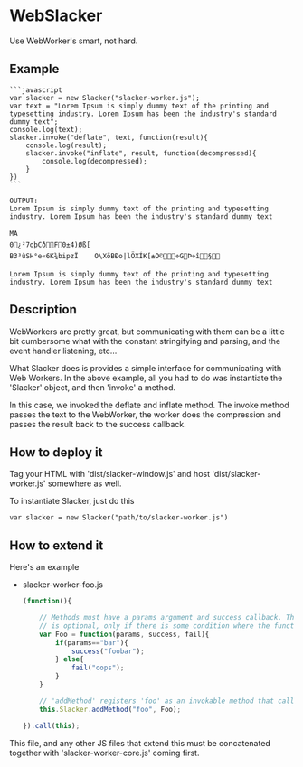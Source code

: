 WebSlacker
==========

Use WebWorker's smart, not hard.


Example
---------

    ```javascript
    var slacker = new Slacker("slacker-worker.js");
    var text = "Lorem Ipsum is simply dummy text of the printing and typesetting industry. Lorem Ipsum has been the industry's standard dummy text";
    console.log(text);
    slacker.invoke("deflate", text, function(result){
        console.log(result);
        slacker.invoke("inflate", result, function(decompressed){
            console.log(decompressed);
        }
    })
    ```

    OUTPUT:
    Lorem Ipsum is simply dummy text of the printing and typesetting industry. Lorem Ipsum has been the industry's standard dummy text

    MA
    0¿²7oþCðF0±4)Øß[
    B3³ûSH°e«6K¾bipzÏ	O\XõBÐo|lÖXÍK[±O©÷GÞ÷î§

    Lorem Ipsum is simply dummy text of the printing and typesetting industry. Lorem Ipsum has been the industry's standard dummy text


Description
----------

WebWorkers are pretty great, but communicating with them can be a little bit cumbersome what with the constant stringifying
and parsing, and the event handler listening, etc...

What Slacker does is provides a simple interface for communicating with Web Workers. In the above example, all you had to
do was instantiate the 'Slacker' object, and then 'invoke' a method.

In this case, we invoked the deflate and inflate method. The invoke method passes the text to the WebWorker, the worker
does the compression and passes the result back to the success callback.


How to deploy it
----------

Tag your HTML with 'dist/slacker-window.js' and host 'dist/slacker-worker.js' somewhere as well.

To instantiate Slacker, just do this

    var slacker = new Slacker("path/to/slacker-worker.js")


How to extend it
----------

Here's an example

- slacker-worker-foo.js

    ```javascript
    (function(){

        // Methods must have a params argument and success callback. The fail argument
        // is optional, only if there is some condition where the function fails to be called.
        var Foo = function(params, success, fail){
            if(params=="bar"){
                success("foobar");
            } else{
                fail("oops");
            }
        }

        // 'addMethod' registers 'foo' as an invokable method that calls the Foo function
        this.Slacker.addMethod("foo", Foo);

    }).call(this);
    ```


This file, and any other JS files that extend this must be concatenated together with 'slacker-worker-core.js' coming first.

